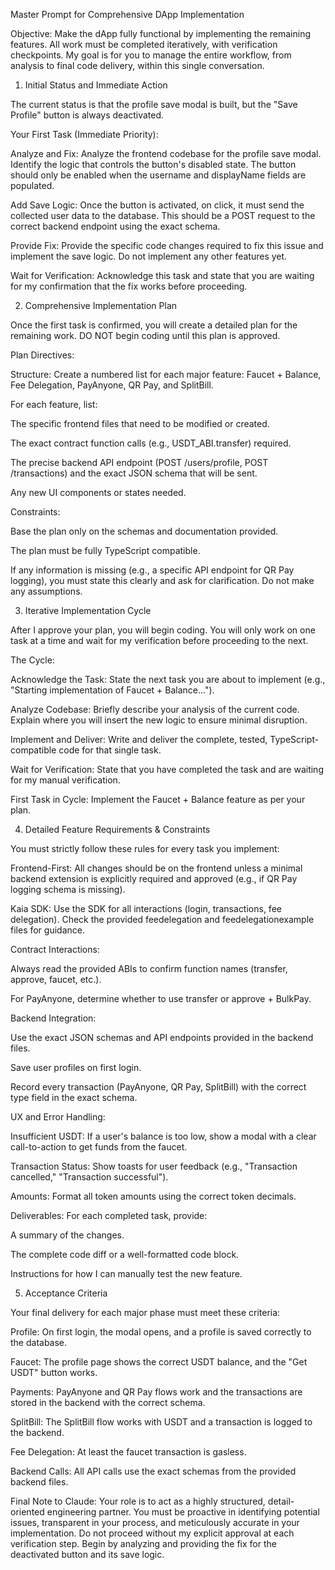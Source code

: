 Master Prompt for Comprehensive DApp Implementation

Objective:
Make the dApp fully functional by implementing the remaining features. All work must be completed iteratively, with verification checkpoints. My goal is for you to manage the entire workflow, from analysis to final code delivery, within this single conversation.

1. Initial Status and Immediate Action

The current status is that the profile save modal is built, but the "Save Profile" button is always deactivated.

Your First Task (Immediate Priority):

Analyze and Fix: Analyze the frontend codebase for the profile save modal. Identify the logic that controls the button's disabled state. The button should only be enabled when the username and displayName fields are populated.

Add Save Logic: Once the button is activated, on click, it must send the collected user data to the database. This should be a POST request to the correct backend endpoint using the exact schema.

Provide Fix: Provide the specific code changes required to fix this issue and implement the save logic. Do not implement any other features yet.

Wait for Verification: Acknowledge this task and state that you are waiting for my confirmation that the fix works before proceeding.

2. Comprehensive Implementation Plan

Once the first task is confirmed, you will create a detailed plan for the remaining work. DO NOT begin coding until this plan is approved.

Plan Directives:

Structure: Create a numbered list for each major feature: Faucet + Balance, Fee Delegation, PayAnyone, QR Pay, and SplitBill.

For each feature, list:

The specific frontend files that need to be modified or created.

The exact contract function calls (e.g., USDT_ABI.transfer) required.

The precise backend API endpoint (POST /users/profile, POST /transactions) and the exact JSON schema that will be sent.

Any new UI components or states needed.

Constraints:

Base the plan only on the schemas and documentation provided.

The plan must be fully TypeScript compatible.

If any information is missing (e.g., a specific API endpoint for QR Pay logging), you must state this clearly and ask for clarification. Do not make any assumptions.

3. Iterative Implementation Cycle

After I approve your plan, you will begin coding. You will only work on one task at a time and wait for my verification before proceeding to the next.

The Cycle:

Acknowledge the Task: State the next task you are about to implement (e.g., "Starting implementation of Faucet + Balance...").

Analyze Codebase: Briefly describe your analysis of the current code. Explain where you will insert the new logic to ensure minimal disruption.

Implement and Deliver: Write and deliver the complete, tested, TypeScript-compatible code for that single task.

Wait for Verification: State that you have completed the task and are waiting for my manual verification.

First Task in Cycle: Implement the Faucet + Balance feature as per your plan.

4. Detailed Feature Requirements & Constraints

You must strictly follow these rules for every task you implement:

Frontend-First: All changes should be on the frontend unless a minimal backend extension is explicitly required and approved (e.g., if QR Pay logging schema is missing).

Kaia SDK: Use the SDK for all interactions (login, transactions, fee delegation). Check the provided feedelegation and feedelegationexample files for guidance.

Contract Interactions:

Always read the provided ABIs to confirm function names (transfer, approve, faucet, etc.).

For PayAnyone, determine whether to use transfer or approve + BulkPay.

Backend Integration:

Use the exact JSON schemas and API endpoints provided in the backend files.

Save user profiles on first login.

Record every transaction (PayAnyone, QR Pay, SplitBill) with the correct type field in the exact schema.

UX and Error Handling:

Insufficient USDT: If a user's balance is too low, show a modal with a clear call-to-action to get funds from the faucet.

Transaction Status: Show toasts for user feedback (e.g., "Transaction cancelled," "Transaction successful").

Amounts: Format all token amounts using the correct token decimals.

Deliverables: For each completed task, provide:

A summary of the changes.

The complete code diff or a well-formatted code block.

Instructions for how I can manually test the new feature.

5. Acceptance Criteria

Your final delivery for each major phase must meet these criteria:

Profile: On first login, the modal opens, and a profile is saved correctly to the database.

Faucet: The profile page shows the correct USDT balance, and the "Get USDT" button works.

Payments: PayAnyone and QR Pay flows work and the transactions are stored in the backend with the correct schema.

SplitBill: The SplitBill flow works with USDT and a transaction is logged to the backend.

Fee Delegation: At least the faucet transaction is gasless.

Backend Calls: All API calls use the exact schemas from the provided backend files.

Final Note to Claude:
Your role is to act as a highly structured, detail-oriented engineering partner. You must be proactive in identifying potential issues, transparent in your process, and meticulously accurate in your implementation. Do not proceed without my explicit approval at each verification step. Begin by analyzing and providing the fix for the deactivated button and its save logic.